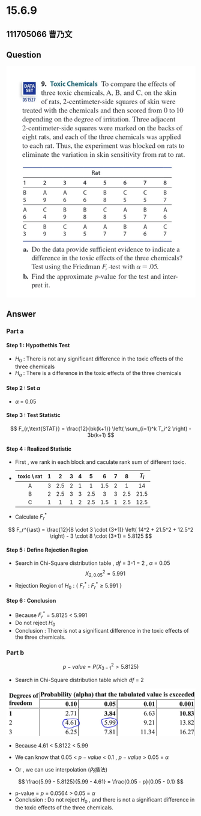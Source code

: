 # 15.6.9

## 111705066 曹乃文

## Question
![images](https://github.com/HWTeng-Course/202402-Statistics/blob/main/Images/15.6.9.jpg)

## Answer

### Part a
#### Step  1 :  Hypothethis Test
- $H_0$ : There is not any significant difference in the toxic effects of the three chemicals
- $H_a$ : There is a difference in the toxic effects of the three chemicals
#### Step  2 :  Set $\alpha$
- $\alpha$ = 0.05 
#### Step  3 :  Test Statistic

$$
F_{r,\text{STAT}} = \frac{12}{bk(k+1)} \left( \sum_{i=1}^k T_i^2 \right) - 3b(k+1)
$$

#### Step  4 :  Realized Statistic
- First , we rank in each block and caculate rank sum of different toxic.
  
- |  toxic \ rat |  1  |  2  |  3  |  4  |  5  |  6  |  7  |  8  |  $T_i$  |  
  | :----------: | :-: | :-: | :-: | :-: | :-: | :-: | :-: | :-: |   :-:   |
  | A            | 3   | 2.5 | 2   | 1   | 1   | 1.5 | 2   | 1   |   14    |
  | B            | 2   | 2.5 | 3   | 3   | 2.5 | 3   | 3   | 2.5 |   21.5  | 
  | C            | 1   | 1   | 1   | 2   | 2.5 | 1.5 | 1   | 2.5 |   12.5  |



- Calculate $F_r^{\ast}$
  
$$
F_r^{\ast} = \frac{12}{8 \cdot 3 \cdot (3+1)} \left( 14^2 + 21.5^2 + 12.5^2 \right) - 3 \cdot 8 \cdot (3+1) = 5.8125
$$
#### Step  5 :  Define Rejection Region
- Search in Chi-Square distribution table  ,  $df$ = 3-1 = 2  ,  $\alpha$ = 0.05
  $$X^2_{2,0.05} = 5.991$$
- Rejection Region of  $H_0$  :  {   $F_r^{\ast}$ : $F_r^{\ast} \geq 5.991$ }
#### Step  6 :  Conclusion
- Because $F_r^{\ast}$ = 5.8125 < 5.991
- Do not reject $H_0$
- Conclusion : There is not a significant difference in the toxic effects of the three chemicals.

### Part b
$$
p-value = P\left( X^2_{3-1} >  5.8125\right)
$$


- Search in Chi-Square distribution table  which  $df$ = 2
  
![images](https://github.com/HWTeng-Course/202402-Statistics/blob/main/Images/Chi_Square_15.6.9.JPG)
- Because 4.61 < 5.8122 < 5.99
- We can know that 0.05 < $p-value$ < 0.1 ,   $p-value$ > 0.05 = $\alpha$
  
- Or , we can use interpolation (內插法)
  
$$
\frac{5.99 - 5.8125}{5.99 - 4.61} = \frac{0.05 - p}{0.05 - 0.1}
$$

- p-value = $p$ = 0.0564 > 0.05 = $\alpha$
- Conclusion : Do not reject $H_0$ , and there is not a significant difference in the toxic effects of the three chemicals.
  
